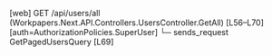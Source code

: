 [web] GET /api/users/all  (Workpapers.Next.API.Controllers.UsersController.GetAll)  [L56–L70] [auth=AuthorizationPolicies.SuperUser]
  └─ sends_request GetPagedUsersQuery [L69]

